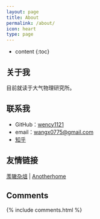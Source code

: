 ```yaml
---
layout: page
title: About
permalink: /about/
icon: heart
type: page
---
```


* content
{:toc}

## 关于我

目前就读于大气物理研究所。

## 联系我

* GitHub：[wency1121](https://github.com/wency1121)
* email：wangx0775@gmail.com
* [知乎](https://www.zhihu.com/people/wency-43)

## 友情链接

[羡辙杂俎](http://zhangwenli.com/blog) \| [Anotherhome](https://www.anotherhome.net) 

## Comments

{% include comments.html %}
